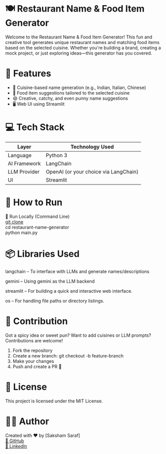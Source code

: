 # 🍽️ Restaurant Name & Food Item Generator

Welcome to the Restaurant Name & Food Item Generator! This fun and creative tool generates unique restaurant names and matching food items based on the selected cuisine. Whether you're building a brand, creating a mock project, or just exploring ideas—this generator has you covered.

# 🔧 Features

- 🎯 Cuisine-based name generation (e.g., Indian, Italian, Chinese)
- 🍕 Food item suggestions tailored to the selected cuisine
- 😄 Creative, catchy, and even punny name suggestions
- 🖥️ Web UI using Streamlit

# 💻 Tech Stack

| Layer         | Technology Used                       |
| ------------- | ------------------------------------- |
| Language      | Python 3                              |
| AI Framework  | LangChain                             |
| LLM Provider  | OpenAI (or your choice via LangChain) |
| UI            | Streamlit                             |



# 🚀 How to Run

🧪 Run Locally (Command Line)  
[git clone](https://github.com/yourusername/restaurant-name-generator.git)  
cd restaurant-name-generator  
python main.py  

# 📦 Libraries Used

langchain – To interface with LLMs and generate names/descriptions

gemini – Using gemini as the LLM backend

streamlit – For building a quick and interactive web interface.

os – For handling file paths or directory listings.

# 🙌 Contribution
Got a spicy idea or sweet pun? Want to add cuisines or LLM prompts?
Contributions are welcome!
1. Fork the repository
2. Create a new branch: git checkout -b feature-branch
3. Make your changes
4. Push and create a PR 🚀

# 📜 License
This project is licensed under the MIT License.

# 👨‍💻 Author
Created with ❤️ by [Saksham Saraf]  
[🔗 GitHub](github.com/sakshamsaraf23)  
[🔗 LinkedIn](linkedin.com/in/sakshamsaraf)  
